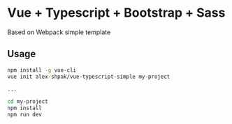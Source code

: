 # Vue + Typescript + Bootstrap + Sass
Based on Webpack simple template

## Usage

```bash
npm install -g vue-cli
vue init alex-shpak/vue-typescript-simple my-project

...

cd my-project
npm install
npm run dev
```
